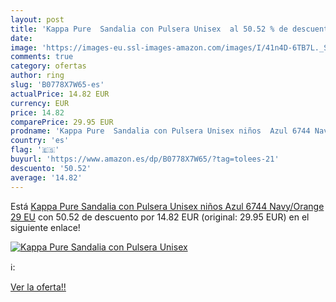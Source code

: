 ```yaml
---
layout: post
title: 'Kappa Pure  Sandalia con Pulsera Unisex  al 50.52 % de descuento'
date: 
image: 'https://images-eu.ssl-images-amazon.com/images/I/41n4D-6TB7L._SL200_.jpg'
comments: true
category: ofertas
author: ring
slug: 'B0778X7W65-es'
actualPrice: 14.82 EUR
currency: EUR
price: 14.82
comparePrice: 29.95 EUR
prodname: 'Kappa Pure  Sandalia con Pulsera Unisex niños  Azul 6744 Navy/Orange  29 EU'
country: 'es'
flag: '🇪🇸'
buyurl: 'https://www.amazon.es/dp/B0778X7W65/?tag=tolees-21'
descuento: '50.52'
average: '14.82'
---
```


Está [Kappa Pure  Sandalia con Pulsera Unisex niños  Azul 6744 Navy/Orange  29 EU](https://www.amazon.es/dp/B0778X7W65/?tag=tolees-21) con 50.52 de descuento por 14.82 EUR (original: 29.95 EUR) en el siguiente enlace!

[![Kappa Pure  Sandalia con Pulsera Unisex ](https://images-eu.ssl-images-amazon.com/images/I/41n4D-6TB7L._SL200_.jpg)](https://www.amazon.es/dp/B0778X7W65/?tag=tolees-21)

ℹ️:


[Ver la oferta!!](https://www.amazon.es/dp/B0778X7W65/?tag=tolees-21)
